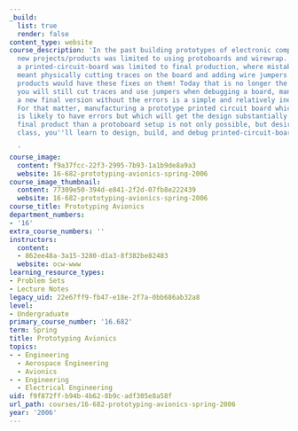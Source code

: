 ```yaml
---
_build:
  list: true
  render: false
content_type: website
course_description: 'In the past building prototypes of electronic components for
  new projects/products was limited to using protoboards and wirewrap. Manufacturing
  a printed-circuit-board was limited to final production, where mistakes in the implementation
  meant physically cutting traces on the board and adding wire jumpers - the final
  products would have these fixes on them! Today that is no longer the case, while
  you will still cut traces and use jumpers when debugging a board, manufacturing
  a new final version without the errors is a simple and relatively inexpensive task.
  For that matter, manufacturing a prototype printed circuit board which you know
  is likely to have errors but which will get the design substantially closer to the
  final product than a protoboard setup is not only possible, but desirable. In this
  class, you''ll learn to design, build, and debug printed-circuit-boards.

  '
course_image:
  content: f9a37fcc-22f3-2995-7b93-1a1b9de8a9a3
  website: 16-682-prototyping-avionics-spring-2006
course_image_thumbnail:
  content: 77309e50-394d-e841-2f2d-07fb8e222439
  website: 16-682-prototyping-avionics-spring-2006
course_title: Prototyping Avionics
department_numbers:
- '16'
extra_course_numbers: ''
instructors:
  content:
  - 862ee48a-3a15-3280-d1a3-8f382be82483
  website: ocw-www
learning_resource_types:
- Problem Sets
- Lecture Notes
legacy_uid: 22e67ff9-fb47-e18e-2f7a-0bb686ab32a8
level:
- Undergraduate
primary_course_number: '16.682'
term: Spring
title: Prototyping Avionics
topics:
- - Engineering
  - Aerospace Engineering
  - Avionics
- - Engineering
  - Electrical Engineering
uid: f9f872ff-b94b-4b62-8b9c-adf305e8a58f
url_path: courses/16-682-prototyping-avionics-spring-2006
year: '2006'
---
```

